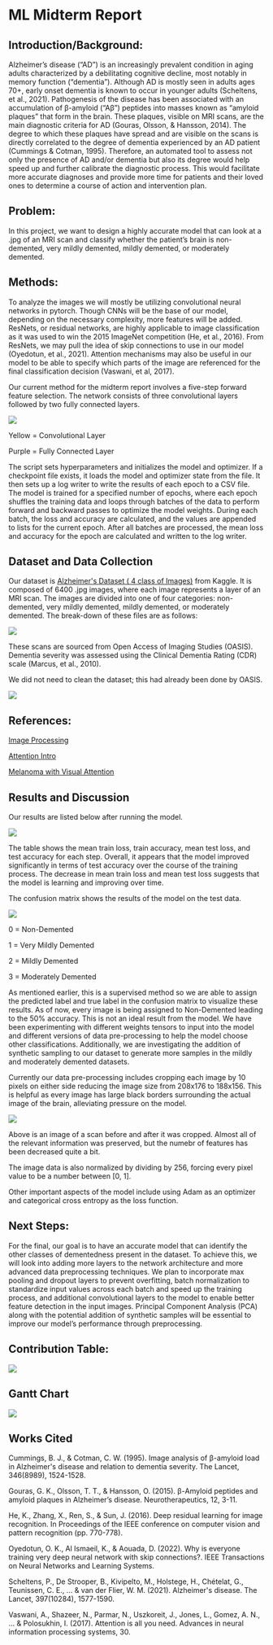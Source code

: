 # ML Midterm Report
## Introduction/Background:
Alzheimer’s disease (“AD”) is an increasingly prevalent condition in aging adults characterized by a debilitating cognitive decline, most notably in memory function (“dementia”). Although AD is mostly seen in adults ages 70+, early onset dementia is known to occur in younger adults (Scheltens, et al., 2021). Pathogenesis of the disease has been associated with an accumulation of β-amyloid (“Aβ”) peptides into masses known as “amyloid plaques” that form in the brain. These plaques, visible on MRI scans, are the main diagnostic criteria for AD (Gouras, Olsson, & Hansson, 2014). The degree to which these plaques have spread and are visible on the scans is directly correlated to the degree of dementia experienced by an AD patient (Cummings & Cotman, 1995). Therefore, an automated tool to assess not only the presence of AD and/or dementia but also its degree would help speed up and further calibrate the diagnostic process. This would facilitate more accurate diagnoses and provide more time for patients and their loved ones to determine a course of action and intervention plan.


## Problem:
In this project, we want to design a highly accurate model that can look at a .jpg of an MRI scan and classify whether the patient’s brain is non-demented, very mildly demented, mildly demented, or moderately demented. 

## Methods:
To analyze the images we will mostly be utilizing convolutional neural networks in pytorch. Though CNNs will be the base of our model, depending on the necessary complexity, more features will be added. ResNets, or residual networks, are highly applicable to image classification as it was used to win the 2015 ImageNet competition (He, et al., 2016). From ResNets, we may pull the idea of skip connections to use in our model (Oyedotun, et al., 2021). Attention mechanisms may also be useful in our model to be able to specify which parts of the image are referenced for the final classification decision (Vaswani, et al, 2017).

Our current method for the midterm report involves a five-step forward feature selection. The network consists of three convolutional layers followed by two fully connected layers.

![](assets/NetworkArch.JPG)

Yellow = Convolutional Layer

Purple = Fully Connected Layer

The script sets hyperparameters and initializes the model and optimizer. If a checkpoint file exists, it loads the model and optimizer state from the file. It then sets up a log writer to write the results of each epoch to a CSV file. The model is trained for a specified number of epochs, where each epoch shuffles the training data and loops through batches of the data to perform forward and backward passes to optimize the model weights. During each batch, the loss and accuracy are calculated, and the values are appended to lists for the current epoch. After all batches are processed, the mean loss and accuracy for the epoch are calculated and written to the log writer.

## Dataset and Data Collection

Our dataset is [Alzheimer's Dataset ( 4 class of Images)](https://www.kaggle.com/datasets/tourist55/alzheimers-dataset-4-class-of-images) from Kaggle. It is composed of 6400 .jpg images, where each image represents a layer of an MRI scan. The images are divided into one of four categories: non-demented, very mildly demented, mildly demented, or moderately demented. The break-down of these files are as follows:

![](assets/Data_Categories.png)

These scans are sourced from Open Access of Imaging Studies (OASIS). Dementia severity was assessed using the Clinical Dementia Rating (CDR) scale (Marcus, et al., 2010).

We did not need to clean the dataset; this had already been done by OASIS.

![](assets/Class_Visualization.png)

## References:

[Image Processing](https://ieeexplore.ieee.org/document/8320684)

[Attention Intro](https://blog.paperspace.com/image-classification-with-attention/)

[Melanoma with Visual Attention](https://www2.cs.sfu.ca/~hamarneh/ecopy/ipmi2019.pdf) 


## Results and Discussion

Our results are listed below after running the model.

![](assets/Accuracy_Loss_Table.png)

The table shows the mean train loss, train accuracy, mean test loss, and test accuracy for each step. Overall, it appears that the model improved significantly in terms of test accuracy over the course of the training process. The decrease in mean train loss and mean test loss suggests that the model is learning and improving over time.

The confusion matrix shows the results of the model on the test data.

![](assets/Confusion_Matrix.png)

0 = Non-Demented

1 = Very Mildly Demented

2 = Mildly Demented

3 = Moderately Demented

As mentioned earlier, this is a supervised method so we are able to assign the predicted label and true label in the confusion matrix to visualize these results.  As of now, every image is being assigned to Non-Demented leading to the 50% accuracy. This is not an ideal result from the model. We have been experimenting with different weights tensors to input into the model and different versions of data pre-processing to help the model choose other classifications. Additionally, we are investigating the addition of synthetic sampling to our dataset to generate more samples in the mildly and moderately demented datasets. 

Currently our data pre-processing includes cropping each image by 10 pixels on either side reducing the image size from 208x176 to 188x156. This is helpful as every image has large black borders surrounding the actual image of the brain, alleviating pressure on the model.

![](assets/Scan_Cropped.png)

Above is an image of a scan before and after it was cropped. Almost all of the relevant information was preserved, but the numebr of features has been decreased quite a bit.

The image data is also normalized by dividing by 256, forcing every pixel value to be a number between [0, 1].

Other important aspects of the model include using Adam as an optimizer and categorical cross entropy as the loss function. 

## Next Steps:

For the final, our goal is to have an accurate model that can identify the other classes of dementedness present in the dataset. To achieve this, we will look into adding more layers to the network architecture and more advanced data preprocessing techniques. We plan to incorporate max pooling and dropout layers to prevent overfitting, batch normalization to standardize input values across each batch and speed up the training process,  and additional convolutional layers to the model to enable better feature detection in the input images. Principal Component Analysis (PCA) along with the potential addition of synthetic samples will be essential to improve our model’s performance through preprocessing.

## Contribution Table:

![](assets/Contribution_Table_2.png)

## Gantt Chart

![](assets/Gantt_Chart.png)

## Works Cited

Cummings, B. J., & Cotman, C. W. (1995). Image analysis of β-amyloid load in Alzheimer's disease and relation to dementia severity. The Lancet, 346(8989), 1524-1528.

Gouras, G. K., Olsson, T. T., & Hansson, O. (2015). β-Amyloid peptides and amyloid plaques in Alzheimer’s disease. Neurotherapeutics, 12, 3-11.

He, K., Zhang, X., Ren, S., & Sun, J. (2016). Deep residual learning for image recognition. In Proceedings of the IEEE conference on computer vision and pattern recognition (pp. 770-778).

Oyedotun, O. K., Al Ismaeil, K., & Aouada, D. (2022). Why is everyone training very deep neural network with skip connections?. IEEE Transactions on Neural Networks and Learning Systems.

Scheltens, P., De Strooper, B., Kivipelto, M., Holstege, H., Chételat, G., Teunissen, C. E., ... & van der Flier, W. M. (2021). Alzheimer's disease. The Lancet, 397(10284), 1577-1590.

Vaswani, A., Shazeer, N., Parmar, N., Uszkoreit, J., Jones, L., Gomez, A. N., ... & Polosukhin, I. (2017). Attention is all you need. Advances in neural information processing systems, 30.






